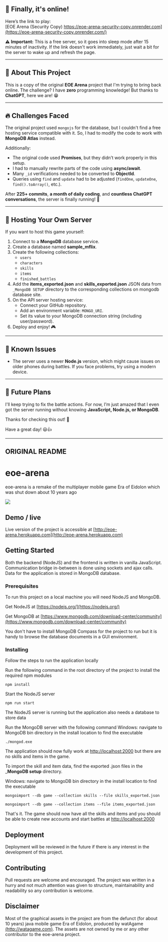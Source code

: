 ## 🎉 Finally, it's online!  

Here’s the link to play:  
[EOE Arena (Security Copy) https://eoe-arena-security-copy.onrender.com](https://eoe-arena-security-copy.onrender.com/)  

⚠ **Important:** This is a free server, so it goes into sleep mode after 15 minutes of inactivity. If the link doesn't work immediately, just wait a bit for the server to wake up and refresh the page.  

---

## 📌 About This Project  

This is a copy of the original **EOE Arena** project that I'm trying to bring back online. The challenge? I have **zero** programming knowledge! But thanks to **ChatGPT**, here we are! 😁  

---

## 🔥 Challenges Faced  

The original project used `mongojs` for the database, but I couldn't find a free hosting service compatible with it. So, I had to modify the code to work with **MongoDB Atlas** instead.  

Additionally:  
- The original code used **Promises**, but they didn’t work properly in this setup.  
- I had to manually rewrite parts of the code using **async/await**.  
- Many `_id` verifications needed to be converted to **ObjectId**.  
- Queries using `find` and `update` had to be adjusted (`findOne`, `updateOne`, `find().toArray()`, etc.).  

After **225+ commits**, **a month of daily coding**, and **countless ChatGPT conversations**, the server is finally running! 🎉  

---

## 🚀 Hosting Your Own Server  

If you want to host this game yourself:  
1. Connect to a **MongoDB** database service.  
2. Create a database named **sample_mflix**.  
3. Create the following collections:  
   - `users`  
   - `characters`  
   - `skills`  
   - `items`  
   - `finished_battles`  
4. Add the **items_exported.json** and **skills_exported.json** JSON data from `_MongoDB SETUP` directory to the corresponding collections on mongodb database site.  
5. On the API server hosting service:  
   - Connect your GitHub repository.  
   - Add an environment variable: `MONGO_URI`.  
   - Set its value to your MongoDB connection string (including user/password).  
6. Deploy and enjoy! 🎮  

---

## 🚨 Known Issues  

- The server uses a newer **Node.js** version, which might cause issues on older phones during battles. If you face problems, try using a modern device.  

---

## 🔮 Future Plans  

I'll keep trying to fix the battle actions. For now, I’m just amazed that I even got the server running without knowing **JavaScript, Node.js, or MongoDB**.  

Thanks for checking this out! 🎉  

Have a great day! 😃👍



------------

## ORIGINAL README

# eoe-arena

eoe-arena is a remake of the multiplayer mobile game Era of Eidolon which was shut down about 10 years ago

![](eoe-arena-demo.gif)

## Demo / live

Live version of the project is accessible at [http://eoe-arena.herokuapp.com](http://eoe-arena.herokuapp.com)

## Getting Started

Both the backend (NodeJS) and the frontend is written in vanilla JavaScript. Communication bridge in-between is done using sockets and ajax calls. Data for the application is stored in MongoDB database.

### Prerequisites

To run this project on a local machine you will need NodeJS and MongoDB.


Get NodeJS at [https://nodejs.org/](https://nodejs.org/)

Get MongoDB at [https://www.mongodb.com/download-center/community](https://www.mongodb.com/download-center/community)



You don't have to install MongoDB Compass for the project to run but it is handy to browse the database documents in a GUI environment. 

### Installing

Follow the steps to run the application locally

Run the following command in the root directory of the project to install the required npm modules

```
npm install
```

Start the NodeJS server

```
npm run start
```

The NodeJS server is running but the application also needs a database to store data

Run the MongoDB server with the following command
Windows: navigate to MongoDB bin directory in the install location to find the executable

```
./mongod.exe
```

The application should now fully work at [http://localhost:2000](http://localhost:2000) but there are no skills and items in the game.

To import the skill and item data, find the exported .json files in the ___MongoDB setup__ directory.

Windows: navigate to MongoDB bin directory in the install location to find the executable

```
mongoimport --db game --collection skills --file skills_exported.json
```
```
mongoimport --db game --collection items --file items_exported.json
```

That's it. The game should now have all the skills and items and you should be able to create new accounts and start battles at [http://localhost:2000](http://localhost:2000)

## Deployment

Deployment will be reviewed in the future if there is any interest in the development of this project.

## Contributing

Pull requests are welcome and encouraged. The project was written in a hurry and not much attention was given to structure, maintainability and readability so any contribution is welcome.

## Disclaimer

Most of the graphical assets in the project are from the defunct (for about 10 years) java mobile game Era of Eidolon, produced by watAgame [(http://watagame.com)](http://watagame.com). The assets are not owned by me or any other contributor to the eoe-arena project.
